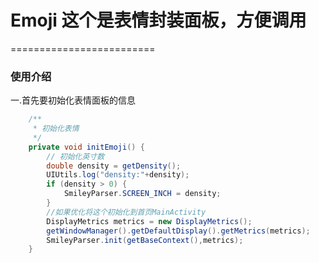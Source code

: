 # Emoji 这个是表情封装面板，方便调用
=========================
### 使用介绍
一.首先要初始化表情面板的信息
```Java   
    /**
     * 初始化表情
     */
    private void initEmoji() {
        // 初始化英寸数
        double density = getDensity();
        UIUtils.log("density:"+density);
        if (density > 0) {
            SmileyParser.SCREEN_INCH = density;
        }
        //如果优化将这个初始化到首页MainActivity
        DisplayMetrics metrics = new DisplayMetrics();
        getWindowManager().getDefaultDisplay().getMetrics(metrics);
        SmileyParser.init(getBaseContext(),metrics);
    }
```
